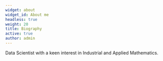 ```yaml
---
widget: about
widget_id: About me
headless: true
weight: 20
title: Biography
active: true
author: admin
---
```

Data Scientist with a keen interest in Industrial and Applied Mathematics.